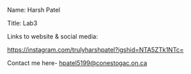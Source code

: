   Name: Harsh Patel
  
  Title: Lab3
  
  Links to website & social media: 
 
  https://instagram.com/trulyharshpatel?igshid=NTA5ZTk1NTc=

  Contact me here- hpatel5199@conestogac.on.ca
